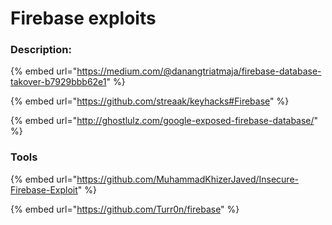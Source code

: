 # Firebase exploits

### Description:

{% embed url="https://medium.com/@danangtriatmaja/firebase-database-takover-b7929bbb62e1" %}

{% embed url="https://github.com/streaak/keyhacks#Firebase" %}

{% embed url="http://ghostlulz.com/google-exposed-firebase-database/" %}

### Tools

{% embed url="https://github.com/MuhammadKhizerJaved/Insecure-Firebase-Exploit" %}

{% embed url="https://github.com/Turr0n/firebase" %}

